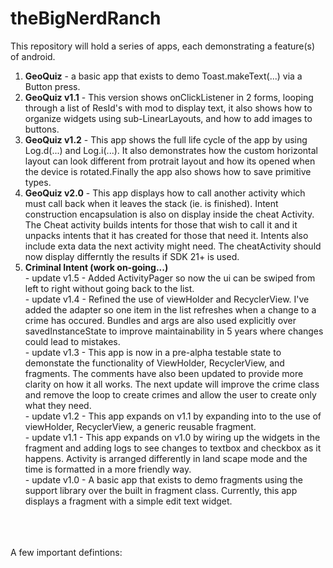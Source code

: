 # theBigNerdRanch

This repository will hold a series of apps, each demonstrating a feature(s) of android.

<ol>
<li>
	<b>GeoQuiz</b> - a basic app that exists to demo Toast.makeText(...) via a Button press.
</li>
<li>
	<b>GeoQuiz v1.1</b> - This version shows onClickListener in 2 forms, looping through a list of 
	ResId's with mod to display text, it also shows how to organize widgets using sub-LinearLayouts,
	and how to add images to buttons.
</li>
<li>
	<b>GeoQuiz v1.2</b> - This app shows the full life cycle of the app by using Log.d(...) and Log.i(...). 
	It also demonstrates how the custom horizontal layout can look different from protrait layout
	and how its opened when the device is rotated.Finally the app also shows how to save primitive types.
</li>
<li>
	<b>GeoQuiz v2.0</b> - This app displays how to call another activity which must call back when it
	leaves the stack (ie. is finished). Intent construction encapsulation is also on display inside the 
	cheat Activity. The Cheat activity builds intents for those that wish to call it and it unpacks
	intents that it has created for those that need it. Intents also include exta data the next activity
	might need. The cheatActivity should now display differntly the results if SDK 21+ is used.
</li>
<li>
	<b>Criminal Intent (work on-going...)</b>
	<br/>- update v1.5 - Added ActivityPager so now the ui can be swiped from left to right without going back to the list.
	<br/>- update v1.4 - Refined the use of viewHolder and RecyclerView. I've added the adapter so one item 
	in the list refreshes when a change to a crime has occured. Bundles and args are also used explicitly over 
	savedInstanceState to improve maintainability in 5 years where changes could lead to mistakes.
	<br/>- update v1.3 - This app is now in a pre-alpha testable state to demonstate the functionality of ViewHolder, 
	RecyclerView, and fragments. The comments have also been updated to provide more clarity on how it all works. The next
	update will improve the crime class and remove the loop to create crimes and allow the user to create only what they need.
	<br/>- update v1.2 - This app expands on v1.1 by expanding into to the use of viewHolder, RecyclerView,
	a generic reusable fragment.
	<br/>- update v1.1 - This app expands on v1.0 by wiring up the widgets in the fragment and adding
	logs to see changes to textbox and checkbox as it happens. Activity is arranged differently in land
	scape mode and the time is formatted in a more friendly way.
	<br/>- update v1.0 - A basic app that exists to demo fragments using the support library over the built
	in fragment class. Currently, this app displays a fragment with a simple edit text widget.
</li>
</ol>
<br/>
<br/>
<br/>
A few important defintions:

